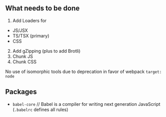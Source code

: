 ## What needs to be done
1. Add Loaders for
  - JS/JSX
  - TS/TSX (primary)
  - CSS
2. Add gZipping (plus to add Brotli)
3. Chunk JS
4. Chunk CSS

No use of isomorphic tools due to deprecation in favor of webpack `target: node`

## Packages
- `babel-core` // Babel is a compiler for writing next generation JavaScript (`.babelrc` defines all rules)
